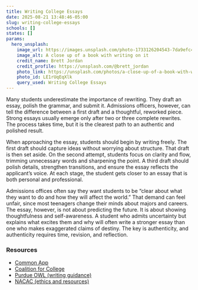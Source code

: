 ```yaml
---
title: Writing College Essays
date: 2025-08-21 13:48:46-05:00
slug: writing-college-essays
schools: []
states: []
params:
  hero_unsplash:
    image_url: https://images.unsplash.com/photo-1733126204543-7da9efc41d8f?crop=entropy&cs=tinysrgb&fit=max&fm=jpg&ixid=M3w3OTUzNDN8MHwxfHJhbmRvbXx8fHx8fHx8fDE3NTU4ODEzMjB8&ixlib=rb-4.1.0&q=80&w=1080
    image_alt: A close up of a book with writing on it
    credit_name: Brett Jordan
    credit_profile: https://unsplash.com/@brett_jordan
    photo_link: https://unsplash.com/photos/a-close-up-of-a-book-with-writing-on-it-LE1rUqEqXlk
    photo_id: LE1rUqEqXlk
    query_used: Writing College Essays
---
```


Many students underestimate the importance of rewriting. They draft an essay, polish the grammar, and submit it. Admissions officers, however, can tell the difference between a first draft and a thoughtful, reworked piece. Strong essays usually emerge only after two or three complete rewrites. The process takes time, but it is the clearest path to an authentic and polished result.

When approaching the essay, students should begin by writing freely. The first draft should capture ideas without worrying about structure. That draft is then set aside. On the second attempt, students focus on clarity and flow, trimming unnecessary words and sharpening the point. A third draft should polish details, strengthen transitions, and ensure the essay reflects the applicant’s voice. At each stage, the student gets closer to an essay that is both personal and professional.

Admissions offices often say they want students to be “clear about what they want to do and how they will affect the world.” That demand can feel unfair, since most teenagers change their minds about majors and careers. The essay, however, is not about predicting the future. It is about showing thoughtfulness and self-awareness. A student who admits uncertainty but explains what excites them and why will often write a stronger essay than one who makes exaggerated claims of destiny. The key is authenticity, and authenticity requires time, revision, and reflection.

### Resources

- [Common App](https://www.commonapp.org/)
- [Coalition for College](https://www.coalitionforcollegeaccess.org/)
- [Purdue OWL (writing guidance)](https://owl.purdue.edu/)
- [NACAC (ethics and resources)](https://www.nacacnet.org/)

